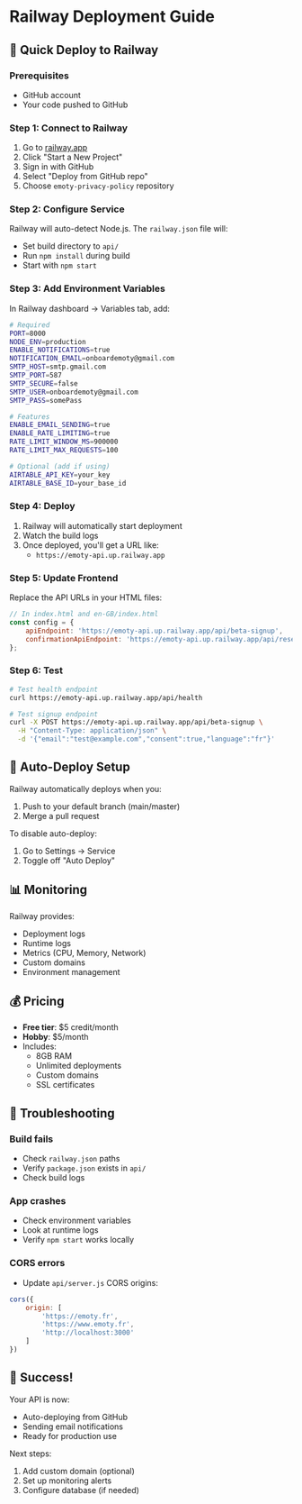 # Railway Deployment Guide

## 🚂 Quick Deploy to Railway

### Prerequisites
- GitHub account
- Your code pushed to GitHub

### Step 1: Connect to Railway
1. Go to [railway.app](https://railway.app/)
2. Click "Start a New Project"
3. Sign in with GitHub
4. Select "Deploy from GitHub repo"
5. Choose `emoty-privacy-policy` repository

### Step 2: Configure Service
Railway will auto-detect Node.js. The `railway.json` file will:
- Set build directory to `api/`
- Run `npm install` during build
- Start with `npm start`

### Step 3: Add Environment Variables
In Railway dashboard → Variables tab, add:

```bash
# Required
PORT=8000
NODE_ENV=production
ENABLE_NOTIFICATIONS=true
NOTIFICATION_EMAIL=onboardemoty@gmail.com
SMTP_HOST=smtp.gmail.com
SMTP_PORT=587
SMTP_SECURE=false
SMTP_USER=onboardemoty@gmail.com
SMTP_PASS=somePass

# Features
ENABLE_EMAIL_SENDING=true
ENABLE_RATE_LIMITING=true
RATE_LIMIT_WINDOW_MS=900000
RATE_LIMIT_MAX_REQUESTS=100

# Optional (add if using)
AIRTABLE_API_KEY=your_key
AIRTABLE_BASE_ID=your_base_id
```

### Step 4: Deploy
1. Railway will automatically start deployment
2. Watch the build logs
3. Once deployed, you'll get a URL like:
   - `https://emoty-api.up.railway.app`

### Step 5: Update Frontend
Replace the API URLs in your HTML files:

```javascript
// In index.html and en-GB/index.html
const config = {
    apiEndpoint: 'https://emoty-api.up.railway.app/api/beta-signup',
    confirmationApiEndpoint: 'https://emoty-api.up.railway.app/api/resend-confirmation'
};
```

### Step 6: Test
```bash
# Test health endpoint
curl https://emoty-api.up.railway.app/api/health

# Test signup endpoint
curl -X POST https://emoty-api.up.railway.app/api/beta-signup \
  -H "Content-Type: application/json" \
  -d '{"email":"test@example.com","consent":true,"language":"fr"}'
```

## 🔄 Auto-Deploy Setup

Railway automatically deploys when you:
1. Push to your default branch (main/master)
2. Merge a pull request

To disable auto-deploy:
1. Go to Settings → Service
2. Toggle off "Auto Deploy"

## 📊 Monitoring

Railway provides:
- Deployment logs
- Runtime logs
- Metrics (CPU, Memory, Network)
- Custom domains
- Environment management

## 💰 Pricing

- **Free tier**: $5 credit/month
- **Hobby**: $5/month
- Includes:
  - 8GB RAM
  - Unlimited deployments
  - Custom domains
  - SSL certificates

## 🚨 Troubleshooting

### Build fails
- Check `railway.json` paths
- Verify `package.json` exists in `api/`
- Check build logs

### App crashes
- Check environment variables
- Look at runtime logs
- Verify `npm start` works locally

### CORS errors
- Update `api/server.js` CORS origins:
```javascript
cors({
    origin: [
        'https://emoty.fr',
        'https://www.emoty.fr',
        'http://localhost:3000'
    ]
})
```

## 🎉 Success!
Your API is now:
- Auto-deploying from GitHub
- Sending email notifications
- Ready for production use

Next steps:
1. Add custom domain (optional)
2. Set up monitoring alerts
3. Configure database (if needed)